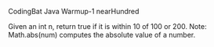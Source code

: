 CodingBat Java Warmup-1 nearHundred

Given an int n, return true if it is within 10 of 100 or 200. Note: Math.abs(num) computes the absolute value of a number.
